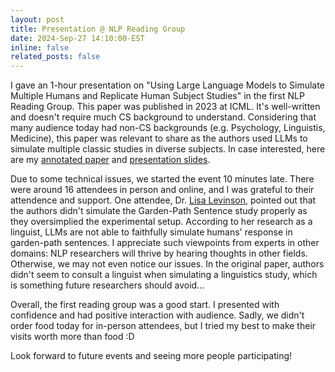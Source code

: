 ```yaml
---
layout: post
title: Presentation @ NLP Reading Group 
date: 2024-Sep-27 14:10:00-EST
inline: false
related_posts: false
---
```

I gave an 1-hour presentation on "Using Large Language Models to Simulate Multiple Humans and Replicate Human Subject Studies" in the first NLP Reading Group. This paper was published in 2023 at ICML. It's well-written and doesn't require much CS background to understand. Considering that many audience today had non-CS backgrounds (e.g. Psychology, Linguistis, Medicine), this paper was relevant to share as the authors used LLMs to simulate multiple classic studies in diverse subjects. In case interested, here are my [annotated paper](https://acrobat.adobe.com/link/review?uri=urn:aaid:scds:US:d0a0c2cf-20ce-332f-830d-6f3112cd8dcb) and [presentation slides](https://umich-my.sharepoint.com/:p:/g/personal/bowenyi_umich_edu/EW0MT4K9wmtOgDQEaiNViX8Bs4n5wRD4GCa6SnhxbIyOLA?e=0wHb5f).

Due to some technical issues, we started the event 10 minutes late. There were around 16 attendees in person and online, and I was grateful to their attendence and support. One attendee, Dr. [Lisa Levinson](https://lisalevinson.github.io/), pointed out that the authors didn't simulate the Garden-Path Sentence study properly as they oversimplied the experimental setup. According to her research as a linguist, LLMs are not able to faithfully simulate humans' response in garden-path sentences. I appreciate such viewpoints from experts in other domains: NLP researchers will thrive by hearing thoughts in other fields. Otherwise, we may not even notice our issues. In the original paper, authors didn't seem to consult a linguist when simulating a linguistics study, which is something future researchers should avoid...

Overall, the first reading group was a good start. I presented with confidence and had positive interaction with audience. Sadly, we didn't order food today for in-person attendees, but I tried my best to make their visits worth more than food :D 

Look forward to future events and seeing more people participating!       

           
   